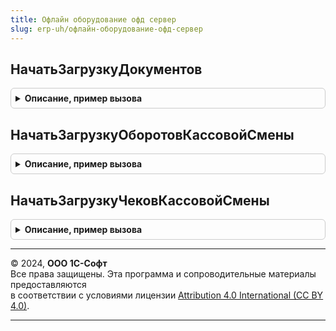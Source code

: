 ```yaml
---
title: Офлайн оборудование офд сервер
slug: erp-uh/офлайн-оборудование-офд-сервер
---
```



## НачатьЗагрузкуДокументов
<details style="margin: 1em 0; padding: 0.5em; border: 1px solid #ccc; border-radius: 6px;">

<summary style="font-weight: bold; cursor: pointer;">Описание, пример вызова</summary>

```bsl

// Функция осуществляет загрузку документов из облака Эвотор
//
// Параметры:
//   Параметры - Структура
//   РезультатЗагрузки - Структура
//
Процедура НачатьЗагрузкуДокументов(Параметры, РезультатЗагрузки) Экспорт
```

Пример вызова
```bsl
ОфлайнОборудованиеОФДСервер.НачатьЗагрузкуДокументов(Параметры, РезультатЗагрузки) 
```
</details>

## НачатьЗагрузкуОборотовКассовойСмены
<details style="margin: 1em 0; padding: 0.5em; border: 1px solid #ccc; border-radius: 6px;">

<summary style="font-weight: bold; cursor: pointer;">Описание, пример вызова</summary>

```bsl

// Функция осуществляет загрузку документов из облака Эвотор
//
// Параметры:
//   Параметры - Структура
//   РезультатЗагрузки - Структура
//
Процедура НачатьЗагрузкуОборотовКассовойСмены(Параметры, РезультатЗагрузки) Экспорт
```

Пример вызова
```bsl
ОфлайнОборудованиеОФДСервер.НачатьЗагрузкуОборотовКассовойСмены(Параметры, РезультатЗагрузки) 
```
</details>

## НачатьЗагрузкуЧековКассовойСмены
<details style="margin: 1em 0; padding: 0.5em; border: 1px solid #ccc; border-radius: 6px;">

<summary style="font-weight: bold; cursor: pointer;">Описание, пример вызова</summary>

```bsl

// Функция осуществляет загрузку документов из облака Эвотор
//
// Параметры:
//   Параметры - Структура
//   РезультатЗагрузки - Структура
//
Процедура НачатьЗагрузкуЧековКассовойСмены(Параметры, РезультатЗагрузки) Экспорт
```

Пример вызова
```bsl
ОфлайнОборудованиеОФДСервер.НачатьЗагрузкуЧековКассовойСмены(Параметры, РезультатЗагрузки) 
```
</details>

---

© 2024, **ООО 1С-Софт**  
Все права защищены. Эта программа и сопроводительные материалы предоставляются  
в соответствии с условиями лицензии [Attribution 4.0 International (CC BY 4.0)](https://creativecommons.org/licenses/by/4.0/legalcode).

---
